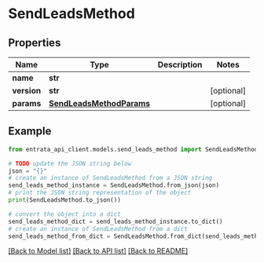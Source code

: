 # SendLeadsMethod


## Properties

Name | Type | Description | Notes
------------ | ------------- | ------------- | -------------
**name** | **str** |  | 
**version** | **str** |  | [optional] 
**params** | [**SendLeadsMethodParams**](SendLeadsMethodParams.md) |  | [optional] 

## Example

```python
from entrata_api_client.models.send_leads_method import SendLeadsMethod

# TODO update the JSON string below
json = "{}"
# create an instance of SendLeadsMethod from a JSON string
send_leads_method_instance = SendLeadsMethod.from_json(json)
# print the JSON string representation of the object
print(SendLeadsMethod.to_json())

# convert the object into a dict
send_leads_method_dict = send_leads_method_instance.to_dict()
# create an instance of SendLeadsMethod from a dict
send_leads_method_from_dict = SendLeadsMethod.from_dict(send_leads_method_dict)
```
[[Back to Model list]](../README.md#documentation-for-models) [[Back to API list]](../README.md#documentation-for-api-endpoints) [[Back to README]](../README.md)


